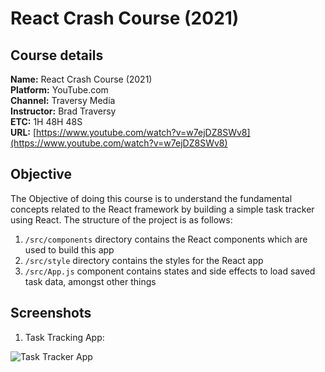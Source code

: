 # React Crash Course (2021)

## Course details
**Name:** React Crash Course (2021)<br/>
**Platform:** YouTube.com<br/>
**Channel:** Traversy Media<br/>
**Instructor:** Brad Traversy<br/>
**ETC:** 1H 48H 48S<br/>
**URL:** [https://www.youtube.com/watch?v=w7ejDZ8SWv8](https://www.youtube.com/watch?v=w7ejDZ8SWv8)

## Objective
The Objective of doing this course is to understand the fundamental concepts related to the React framework by building a simple task tracker using React. The structure of the project is as follows:
1. `/src/components` directory contains the React components which are used to build this app
2. `/src/style` directory contains the styles for the React app
3. `/src/App.js` component contains states and side effects to load saved task data, amongst other things

## Screenshots
1. Task Tracking App:

![Task Tracker App](https://i.ibb.co/BVYPLW6/react-tasktracker.png)